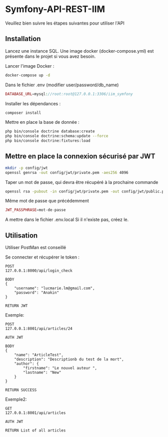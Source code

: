 # Symfony-API-REST-IIM

Veuillez bien suivre les étapes suivantes pour utiliser l'API

## Installation

Lancez une instance SQL.
Une image docker (docker-compose.yml) est présente dans le projet si vous avez besoin.

Lancer l'image Docker :
```bash
docker-compose up -d
```

Dans le fichier .env (modifier user/password/db_name)
```php
DATABASE_URL=mysql://root:root@127.0.0.1:3306/iim_symfony
```

Installer les dépendances :
```bash
composer install
```

Mettre en place la base de donnée : 
```bash
php bin/console doctrine database:create
php bin/console doctrine:schema:update --force
php bin/console doctrine:fixtures:load
```

## Mettre en place la connexion sécurisé par JWT

```bash
mkdir -p config/jwt
openssl genrsa -out config/jwt/private.pem -aes256 4096
```
Taper un mot de passe, qui devra être récupéré à la prochaine commande
```bash
openssl rsa -pubout -in config/jwt/private.pem -out config/jwt/public.pem
```
Même mot de passe que précédemment

```php
JWT_PASSPHRASE=mot-de-passe
```
A mettre dans le fichier .env.local
Si il n'existe pas, créez le.
## Utilisation
Utiliser PostMan est conseillé

Se connecter et récupérer le token : 

```
POST
127.0.0.1:8000/api/login_check

BODY
{
	"username": "lucmarie.lm@gmail.com",
	"password": "Anakin"
}

RETURN JWT
```

Exemple:
```
POST
127.0.0.1:8001/api/articles/24

AUTH JWT

BODY
{
    "name": "ArticleTest",
    "description": "Descriptionb du test de la mort",
    "author": {
        "firstname": "Le nouvel auteur ",
        "lastname": "New"
    }
}

RETURN SUCCESS
```

Exemple2:
```
GET
127.0.0.1:8001/api/articles

AUTH JWT

RETURN List of all articles
```
